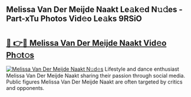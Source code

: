 ## Melissa Van Der Meijde Naakt Le𝚊k𝚎d N𝚞𝚍es - Part-xTu Photos Vid𝚎o Le𝚊ks 9RSiO

# <h2><a href="http://fb3in7c.evod.top/?m=Melissa+Van+Der+Meijde+Naakt">🔗 👉🔴 Melissa Van Der Meijde Naakt Vid𝚎o Ph𝚘t𝚘s</a></h2>

[![Melissa Van Der Meijde Naakt N𝚞d𝚎s](https://i.imgur.com/8V9OHl7.gif)](http://fb3in7c.evod.top/?m=Melissa+Van+Der+Meijde+Naakt)
Lifestyle and dance enthusiast Melissa Van Der Meijde Naakt sharing their passion through social media. Public figures Melissa Van Der Meijde Naakt are often targeted by critics and opponents. 
